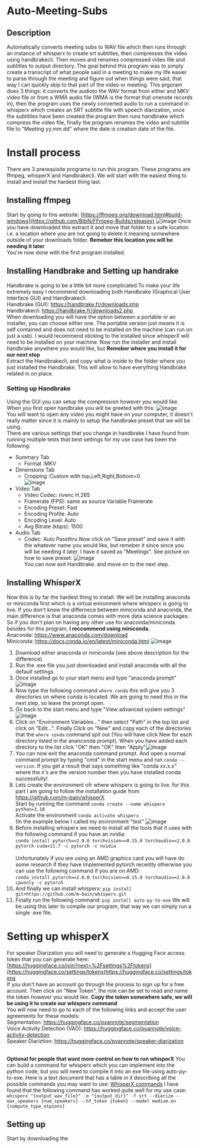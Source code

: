 # Auto-Meeting-Subs
## Description
Automatically converts meeting subs to WAV file which then runs through an instance of whisperx to create srt subtitles, then compresses the video using handbrakecli. Then moves and renames compressed video file and subtitles to output directory.
The goal behind this program was to simply create a transcript of what people said in a meeting to make my life easier to parse through the meeting and figure out when things were said, that way I can quickly skip to that part of the video or meeting. This prgoram does 3 things: it converts the audioto the WAV format from either and MKV video file or from a WMA audio file (WMA is the format that onenote records in), then the program uses the newly converted audio to run a command in whisperx which creates an SRT subtitle file with speech diarization, once the subtitiles have been created the program then runs handbrake which compress the video file, finally the program renames the video and subtitle file to "Meeting yy.mm.dd" where the date is creation date of the file.
# Install process
There are 3 prerequisite programs to run this program. These programs are ffmpeg, whisperX and Handbrakecli. We will start with the easiest thing to install and install the hardest thing last.
## Installing ffmpeg
Start by going to this website: [https://ffmpeg.org/download.html#build-windows](https://github.com/BtbN/FFmpeg-Builds/releases)
![image](https://github.com/AstroPhysX/Auto-Meeting-Subs/assets/67988361/d64fcdcc-9708-41f9-87ff-57981f6cb69b)
Once you have downloaded this extract it and move that folder to a safe location i.e. a location where you are not going to delete it meaning somewhere outside of your downloads folder. **Remeber this location you will be needing it later**<br /> 
You're now done with the first program installed.
## Installing Handbrake and Setting up handrake
Handbrake is going to be a little bit more complicated.To make your life extremely easy I recommend downloading both Handbrake (Graphical User Interface GUI) and Handbrakecli.<br />
Handbrake (GUI): https://handbrake.fr/downloads.php <br />
Handbrakecli: https://handbrake.fr/downloads2.php <br />
When downloading you will have the option between a portable or an installer, you can choose either one. The portable version just means it is self contained and does not need to be installed on the machine (can run on just a usb). I would recommend sticking to the installed since whisperX will need to be installed on your machine.
Now run the installer and install handbrake anywhere you would like, but **Remeber where you install it for our next step**<br />
Extract the Handbrakecli, and copy what is inside to the folder where you just installed the Handbrake. This will allow to have everything Handbrake related in on place.
### Setting up Handbrake
Using the GUI you can setup the compression however you would like. When you first open handbrake you will be greeted with this: ![image](https://github.com/AstroPhysX/Auto-Meeting-Subs/assets/67988361/a54d840e-1ea3-49d3-9af2-96d61891f9df) <br />
You will want to open any video you might have on your computer, it doesn't really matter since it is mainly to setup the handbrake preset that we will be using.<br />
There are various settings that you change in handbrake
I have found from running multiple tests that best settings for my use case has been the following:
* Summary Tab
  * Format :MKV
* Dimensions Tab
  * Cropping :Custom with top,Left,Right,Bottom=0 <br /> ![image](https://github.com/AstroPhysX/Auto-Meeting-Subs/assets/67988361/9d23cba2-a13c-4669-8e7c-7fc65f1bb992)
* Video Tab
  * Video Codec: nvenc H.265
  * Framerate (FPS): same as source Variable Framerate
  * Encoding Preset: Fast
  * Encoding Profile: Auto
  * Encoding Level: Auto
  * Avg Bitrate (kbps): 1500
* Audio Tab
  * Codec: Auto Passthru
Now click on "Save preset" and save it with the whatever name you would like, but remeber it since  since you will be needing it later. I have it saved as "Meetings". See picture on how to save preset: ![image](https://github.com/AstroPhysX/Auto-Meeting-Subs/assets/67988361/937654ec-dfb6-4628-83af-a78d28cfcfc3) <br />
You can now exit Handbrake. and move on to the next step.
## Installing WhisperX
Now this is by far the hardest thing to install. We will be installing anaconda or miniconda first which is a virtual enironment where whisperx is going to live. If you don't know the differnece between miniconda and anaconda, the main difference is that anaconda comes with more data science packages. <br /> 
So if you don't plan on having any other use for anaconda/miniconda besides for this program, **I reccommend using miniconda.** <br />
Anaconda: https://www.anaconda.com/download <br/>
Miniconda: https://docs.conda.io/en/latest/miniconda.html ![image](https://github.com/AstroPhysX/Auto-Meeting-Subs/assets/67988361/363d2ebc-46e3-4685-bfe6-58627fda3c69) <br/>
1. Download either anaconda or miniconda (see above description for the difference)<br/>
2. Run the .exe file you just downloaded and install anaconda with all the default settings.<br />
3. Once installed go to your start menu and type "anaconda prompt" ![image](https://github.com/AstroPhysX/Auto-Meeting-Subs/assets/67988361/d3ee4212-676d-4f95-87c9-07a53e923ae2) <br/>
4. Now type the following command `where conda` this will give you 3 directories on where conda is located. We are going to need this in the next step, so leave the prompt open.<br/>
5. Go back to the start menu and type "View advanced system settings"![image](https://github.com/AstroPhysX/Auto-Meeting-Subs/assets/67988361/e4a56773-95f2-45ef-b2a9-66670f1e08d8) <br/>
6. Click on "Environment Variables..." then select "Path" in the top list and click on "Edit...". Finally Click on "New" and copy each of the directories that the `where conda` command spit out (You will have click New for each directory listed in the ananconda prompt). When you have added each directory to the list click "OK" then "OK" then "Apply"![image](https://github.com/AstroPhysX/Auto-Meeting-Subs/assets/67988361/46519a0d-d16f-4ce1-be9e-12ebd83fbf95) <br/>
7. You can now exit the anaconda command prompt. And open a normal command prompt by typing "cmd" in the start menu and run `conda --version`. If you get a result that says something like "conda xx.x.x" where the x's are the version number then you have installed conda successfully!
8. Lets create the environment ofr where whisperx is going to live. for this part I am going to follow the installation guide from https://github.com/m-bain/whisperX <br />
Start by running the command `conda create --name whisperx python=3.10` <br />
Activate the environment `conda activate whisperx`<br />
(In the example below I called my environment "test"
![image](https://github.com/AstroPhysX/Auto-Meeting-Subs/assets/67988361/f10e8f68-2db8-47d7-a916-92559b9eac83) <br />
9. Before installing whisperx we need to install all the tools that it uses with the following command if you have an nvidia:<br /> `conda install pytorch==2.0.0 torchvision==0.15.0 torchaudio==2.0.0 pytorch-cuda=11.7 -c pytorch -c nvidia`<br /><br /> Unfortunately if you are using an AMD graphics card you will have do some research if they have implemented pytorch recently otherwise you can use the following command if you are on AMD:<br /> `conda install pytorch==2.0.0 torchvision==0.15.0 torchaudio==2.0.0 cpuonly -c pytorch`
10. And finally we can install whisperx: `pip install git+https://github.com/m-bain/whisperx.git`
11. Finally run the following command: `pip install auto-py-to-exe` We will be using this later to compile our program, that way we can simply run a single .exe file.
# Setting up whisperX
For speaker Diarization you will need to generate a Hugging Face access token that you can generate here:<br /> [https://huggingface.co/join?next=%2Fsettings%2Ftokens](https://huggingface.co/settings/tokens)https://huggingface.co/settings/tokens <br /> If you don't have an account go through the process to sign up for a free account. Then click on "New Token", the role can be set to read and name the token however you would like. **Copy the token somewhere safe, we will be using it to create our whisperx command**<br />
You will now need to go to each of the following links and accept the user agreements for these models:<br />
Segmentation: https://huggingface.co/pyannote/segmentation <br />
Voice Activity Detection (VAD): https://huggingface.co/pyannote/voice-activity-detection <br />
Speaker Diariztion: https://huggingface.co/pyannote/speaker-diarization <br /><br />

**Optional for people that want more control on how to run whisperX** 
You can build a command for whisperx which you can implement into the python code, but you will need to compile it into an exe file using auto-py-to-exe. Here is a text document that has a table in it describing all the possible commands you may want to use: [WhisperX commands](https://github.com/AstroPhysX/Auto-Meeting-Subs/blob/main/WhisperX%20commands.txt)
I have found that the following command has worked quite well for my use case:<br/>
`whisperx "{output_wav_file}" -o "{output_dir}" -f srt --diarize --max_speakers {num_speakers} --hf_token {token} --model medium.en {compute_type_otpions}`
## Setting up 
Start by downloading the 


